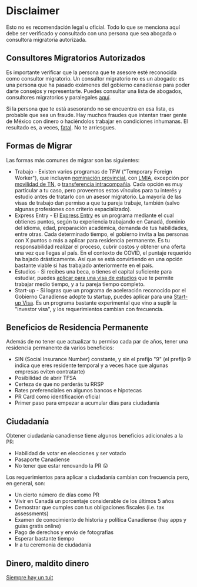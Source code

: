 # Disclaimer

Esto no es recomendación legal u oficial. Todo lo que se menciona aquí debe ser verificado y consultado con una persona que sea abogada o consultora migratoria autorizada.

## Consultores Migratorios Autorizados

Es importante verificar que la persona que te asesore esté reconocida como consultor migratorio. Un consultor migratorio no es un abogado: es una persona que ha pasado exámenes del gobierno canadiense para poder darte consejos y representarte. Puedes consultar una lista de abogados, consultores migratorios y paralegales [aquí](https://www.canada.ca/en/immigration-refugees-citizenship/services/immigration-citizenship-representative/choose/authorized.html).

Si la persona que te está asesorando no se encuentra en esa lista, es probable que sea un fraude. Hay muchos fraudes que intentan traer gente de México con dinero o haciéndolos trabajar en condiciones inhumanas. El resultado es, a veces, [fatal](https://www.ctvnews.ca/health/coronavirus/mexico-won-t-send-workers-to-canadian-farms-that-ignore-covid-19-rules-ambassador-1.4995354). No te arriesgues.

## Formas de Migrar

Las formas más comunes de migrar son las siguientes:

- Trabajo - Existen varios programas de TFW ("Temporary Foreign Worker"), que incluyen [nominación provincial](https://www.canada.ca/en/immigration-refugees-citizenship/services/immigrate-canada/provincial-nominees/works.html), con [LMIA](https://www.cic.gc.ca/english/helpcentre/answer.asp?qnum=163&top=17), excepción por [movilidad de TN](https://www.canada.ca/en/immigration-refugees-citizenship/corporate/publications-manuals/operational-bulletins-manuals/temporary-residents/foreign-workers/international-free-trade-agreements/north-american.html), o [transferencia intracompañía](https://www.canada.ca/en/immigration-refugees-citizenship/corporate/publications-manuals/operational-bulletins-manuals/temporary-residents/foreign-workers/exemption-codes/intra-company-transferees.html). Cada opción es muy particular a tu caso, pero proveemos estos vínculos para tu interés y estudio antes de tratarlo con un asesor migratorio. La mayoría de las visas de trabajo dan permiso a que tu pareja trabaje, también (salvo algunas profesiones con criterio espacializado).
- Express Entry - El [Express Entry](https://www.canada.ca/en/immigration-refugees-citizenship/services/immigrate-canada/express-entry.html) es un programa mediante el cual obtienes puntos, según tu experiencia trabajando en Canadá, dominio del idioma, edad, preparación académica, demanda de tus habilidades, entre otras. Cada determinado tiempo, el gobierno invita a las personas con X puntos o más a aplicar para residencia permanente. Es tu responsabilidad realizar el proceso, cubrir costos y obtener una oferta una vez que llegas al país. En el contexto de COVID, el puntaje requerido ha bajado drásticamente. Así que se está convirtiendo en una opción bastante viable si has trabajado anteriormente en el país.
- Estudios - Si recibes una beca, o tienes el capital suficiente para estudiar, puedes [aplicar para una visa de estudios](https://www.canada.ca/en/immigration-refugees-citizenship/services/study-canada.html) que te permite trabajar medio tiempo, y a tu pareja tiempo completo. 
- Start-up - Si logras que un programa de aceleración reconocido por el Gobierno Canadiense adopte tu startup, puedes aplicar para una [Start-up Visa](https://www.canada.ca/en/immigration-refugees-citizenship/services/immigrate-canada/start-visa.html). Es un programa bastante experimental que vino a suplir la "investor visa", y los requerimientos cambian con frecuencia.

## Beneficios de Residencia Permanente

Además de no tener que actualizar tu permiso cada par de años, tener una residencia permanente da varios beneficios:

- SIN (Social Insurance Number) constante, y sin el prefijo "9" (el prefijo 9 indica que eres residente temporal y a veces hace que algunas empresas eviten contratarte)
- Posibilidad de abrir TFSA
- Certeza de que no perderás tu RRSP
- Rates preferenciales en algunos bancos e hipotecas
- PR Card como identificación oficial
- Primer paso para empezar a acumular días para ciudadanía


## Ciudadanía

Obtener ciudadanía canadiense tiene algunos beneficios adicionales a la PR:

- Habilidad de votar en elecciones y ser votado
- Pasaporte Canadiense
- No tener que estar renovando la PR 😝

Los requerimientos para aplicar a ciudadanía cambian con frecuencia pero, en general, son:

- Un cierto número de días como PR
- Vivir en Canadá un porcentaje considerable de los últimos 5 años
- Demostrar que cumples con tus obligaciones fiscales (i.e. tax assessments)
- Examen de conocimiento de historia y política Canadiense (hay apps y guías gratis online)
- Pago de derechos y envío de fotografías
- Esperar bastante tiempo
- Ir a tu ceremonia de ciudadanía

## Dinero, maldito dinero

[Siempre hay un tuit](https://twitter.com/xnt/status/1237591843069558784)
